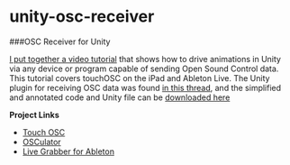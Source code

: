 unity-osc-receiver
==================

###OSC Receiver for Unity

[I put together a video tutorial](https://vimeo.com/95584442) that shows how to drive animations in Unity via any device or program capable of sending Open Sound Control data. This tutorial covers touchOSC on the iPad and Ableton Live. The Unity plugin for receiving OSC data was found [in this thread](http://forum.unity3d.com/threads/16882-MIDI-or-OSC-for-Unity-Indie-users/page2), and the simplified and annotated code and Unity file can be [downloaded here]( https://github.com/heaversm/unity-osc-receiver)

**Project Links**

* [Touch OSC](http://hexler.net/software/touchosc)
* [OSCulator](http://www.osculator.net)
* [Live Grabber for Ableton](http://showsync.info/index.php/tools/livegrabber/)
